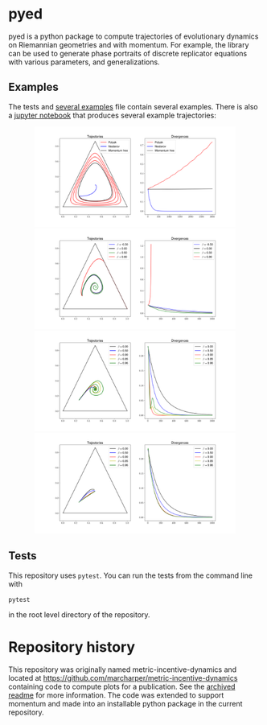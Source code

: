 
# pyed

pyed is a python package to compute trajectories of evolutionary dynamics
on Riemannian geometries and with momentum. For example, the library can be used to generate
phase portraits of discrete replicator equations with various parameters, and generalizations.

## Examples

The tests and [several examples](examples/py) file contain several examples. There is also a
[jupyter notebook](https://github.com/marcharper/pyed/blob/notebooks/Momentum%20Paper%20Figures.ipynb)
that produces several example trajectories:

<div style="text-align:center">
<img src="images/convergence_divergence.png" width="400" height="200"/>
<br/>
<img src="images/divergence_example.png" width="400" height="200"/>
<br/>
<img src="images/polyak_examples.png" width="400" height="200"/>
<br/>
<img src="images/nesterov_examples.png" width="400" height="200"/>
<br/>
</div>

## Tests

This repository uses `pytest`. You can run the tests from the command line with
```
pytest
```

in the root level directory of the repository.


# Repository history
This repository was originally named metric-incentive-dynamics and located at
https://github.com/marcharper/metric-incentive-dynamics
containing code to compute plots for a publication. See the [archived readme](archive/README.md)
for more information. The code was extended to support momentum and made into an installable
python package in the current repository.


